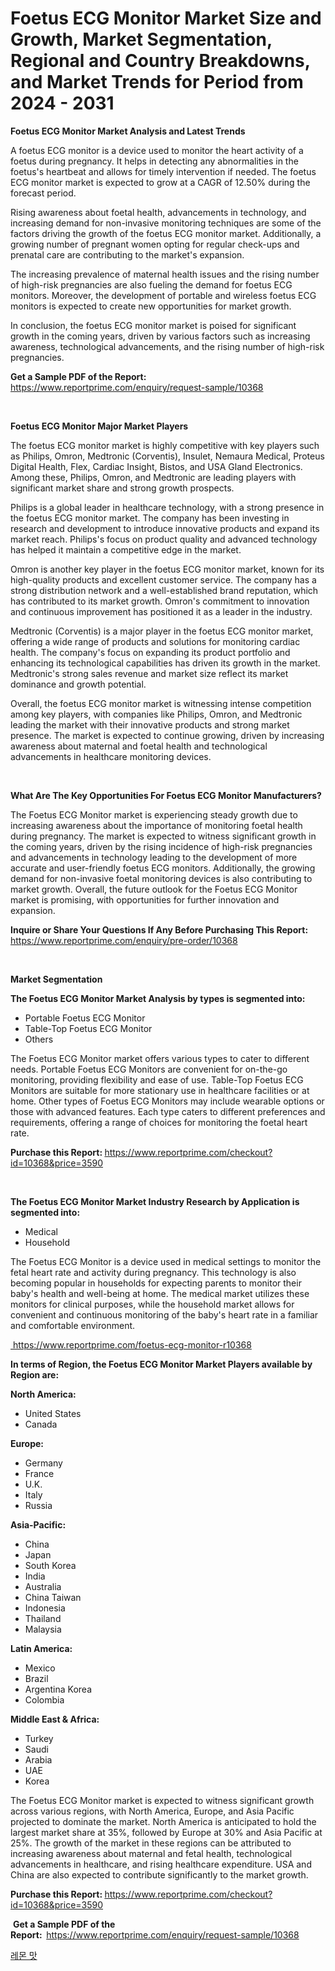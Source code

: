 <p><h1>Foetus ECG Monitor Market Size and Growth, Market Segmentation, Regional and Country Breakdowns, and Market Trends for Period from 2024 -  2031</h1></p><p><strong>Foetus ECG Monitor Market Analysis and Latest Trends</strong></p>
<p><p>A foetus ECG monitor is a device used to monitor the heart activity of a foetus during pregnancy. It helps in detecting any abnormalities in the foetus's heartbeat and allows for timely intervention if needed. The foetus ECG monitor market is expected to grow at a CAGR of 12.50% during the forecast period.</p><p>Rising awareness about foetal health, advancements in technology, and increasing demand for non-invasive monitoring techniques are some of the factors driving the growth of the foetus ECG monitor market. Additionally, a growing number of pregnant women opting for regular check-ups and prenatal care are contributing to the market's expansion.</p><p>The increasing prevalence of maternal health issues and the rising number of high-risk pregnancies are also fueling the demand for foetus ECG monitors. Moreover, the development of portable and wireless foetus ECG monitors is expected to create new opportunities for market growth.</p><p>In conclusion, the foetus ECG monitor market is poised for significant growth in the coming years, driven by various factors such as increasing awareness, technological advancements, and the rising number of high-risk pregnancies.</p></p>
<p><strong>Get a Sample PDF of the Report:&nbsp;</strong> <a href="https://www.reportprime.com/enquiry/request-sample/10368">https://www.reportprime.com/enquiry/request-sample/10368</a></p>
<p>&nbsp;</p>
<p><strong>Foetus ECG Monitor Major Market Players</strong></p>
<p><p>The foetus ECG monitor market is highly competitive with key players such as Philips, Omron, Medtronic (Corventis), Insulet, Nemaura Medical, Proteus Digital Health, Flex, Cardiac Insight, Bistos, and USA Gland Electronics. Among these, Philips, Omron, and Medtronic are leading players with significant market share and strong growth prospects.</p><p>Philips is a global leader in healthcare technology, with a strong presence in the foetus ECG monitor market. The company has been investing in research and development to introduce innovative products and expand its market reach. Philips's focus on product quality and advanced technology has helped it maintain a competitive edge in the market.</p><p>Omron is another key player in the foetus ECG monitor market, known for its high-quality products and excellent customer service. The company has a strong distribution network and a well-established brand reputation, which has contributed to its market growth. Omron's commitment to innovation and continuous improvement has positioned it as a leader in the industry.</p><p>Medtronic (Corventis) is a major player in the foetus ECG monitor market, offering a wide range of products and solutions for monitoring cardiac health. The company's focus on expanding its product portfolio and enhancing its technological capabilities has driven its growth in the market. Medtronic's strong sales revenue and market size reflect its market dominance and growth potential.</p><p>Overall, the foetus ECG monitor market is witnessing intense competition among key players, with companies like Philips, Omron, and Medtronic leading the market with their innovative products and strong market presence. The market is expected to continue growing, driven by increasing awareness about maternal and foetal health and technological advancements in healthcare monitoring devices.</p></p>
<p>&nbsp;</p>
<p><strong>What Are The Key Opportunities For Foetus ECG Monitor Manufacturers?</strong></p>
<p><p>The Foetus ECG Monitor market is experiencing steady growth due to increasing awareness about the importance of monitoring foetal health during pregnancy. The market is expected to witness significant growth in the coming years, driven by the rising incidence of high-risk pregnancies and advancements in technology leading to the development of more accurate and user-friendly foetus ECG monitors. Additionally, the growing demand for non-invasive foetal monitoring devices is also contributing to market growth. Overall, the future outlook for the Foetus ECG Monitor market is promising, with opportunities for further innovation and expansion.</p></p>
<p><strong>Inquire or Share Your Questions If Any Before Purchasing This Report:</strong> <a href="https://www.reportprime.com/enquiry/pre-order/10368">https://www.reportprime.com/enquiry/pre-order/10368</a></p>
<p>&nbsp;</p>
<p><strong>Market Segmentation</strong></p>
<p><strong>The Foetus ECG Monitor Market Analysis by types is segmented into:</strong></p>
<p><ul><li>Portable Foetus ECG Monitor</li><li>Table-Top Foetus ECG Monitor</li><li>Others</li></ul></p>
<p><p>The Foetus ECG Monitor market offers various types to cater to different needs. Portable Foetus ECG Monitors are convenient for on-the-go monitoring, providing flexibility and ease of use. Table-Top Foetus ECG Monitors are suitable for more stationary use in healthcare facilities or at home. Other types of Foetus ECG Monitors may include wearable options or those with advanced features. Each type caters to different preferences and requirements, offering a range of choices for monitoring the foetal heart rate.</p></p>
<p><strong>Purchase this Report:&nbsp;</strong><a href="https://www.reportprime.com/checkout?id=10368&price=3590">https://www.reportprime.com/checkout?id=10368&price=3590</a></p>
<p>&nbsp;</p>
<p><strong>The Foetus ECG Monitor Market Industry Research by Application is segmented into:</strong></p>
<p><ul><li>Medical</li><li>Household</li></ul></p>
<p><p>The Foetus ECG Monitor is a device used in medical settings to monitor the fetal heart rate and activity during pregnancy. This technology is also becoming popular in households for expecting parents to monitor their baby's health and well-being at home. The medical market utilizes these monitors for clinical purposes, while the household market allows for convenient and continuous monitoring of the baby's heart rate in a familiar and comfortable environment.</p></p>
<p><a href="https://www.reportprime.com/foetus-ecg-monitor-r10368">&nbsp;https://www.reportprime.com/foetus-ecg-monitor-r10368</a></p>
<p><strong>In terms of Region, the Foetus ECG Monitor Market Players available by Region are:</strong></p>
<p>
    <p> <strong> North America: </strong>
        <ul>
            <li>United States</li>
            <li>Canada</li>
        </ul>
        </p> 
    <p> <strong> Europe: </strong>
        <ul>
            <li>Germany</li>
            <li>France</li>
            <li>U.K.</li>
            <li>Italy</li>
            <li>Russia</li>
        </ul>
        </p> 
    <p> <strong> Asia-Pacific: </strong>
        <ul>
            <li>China</li>
            <li>Japan</li>
            <li>South Korea</li>
            <li>India</li>
            <li>Australia</li>
            <li>China Taiwan</li>
            <li>Indonesia</li>
            <li>Thailand</li>
            <li>Malaysia</li>
        </ul>
        </p> 
    <p> <strong> Latin America: </strong>
        <ul>
            <li>Mexico</li>
            <li>Brazil</li>
            <li>Argentina Korea</li>
            <li>Colombia</li>
        </ul>
        </p> 
    <p> <strong> Middle East & Africa: </strong>
        <ul>
            <li>Turkey</li>
            <li>Saudi</li>
            <li>Arabia</li>
            <li>UAE</li>
            <li>Korea</li>
        </ul>
    </p>
    </p>
<p><p>The Foetus ECG Monitor market is expected to witness significant growth across various regions, with North America, Europe, and Asia Pacific projected to dominate the market. North America is anticipated to hold the largest market share at 35%, followed by Europe at 30% and Asia Pacific at 25%. The growth of the market in these regions can be attributed to increasing awareness about maternal and fetal health, technological advancements in healthcare, and rising healthcare expenditure. USA and China are also expected to contribute significantly to the market growth.</p></p>
<p><strong>Purchase this Report: </strong><a href="https://www.reportprime.com/checkout?id=10368&price=3590">https://www.reportprime.com/checkout?id=10368&price=3590</a></p>
<p>&nbsp;<strong>Get a Sample PDF of the Report:&nbsp;&nbsp;</strong><a href="https://www.reportprime.com/enquiry/request-sample/10368">https://www.reportprime.com/enquiry/request-sample/10368</a></p>
<p><strong></strong></p>
<p><p><a href="https://github.com/jntpkh496620/Market-Research-Report-List-1/blob/main/388062521837.md">레몬 맛</a></p></p>